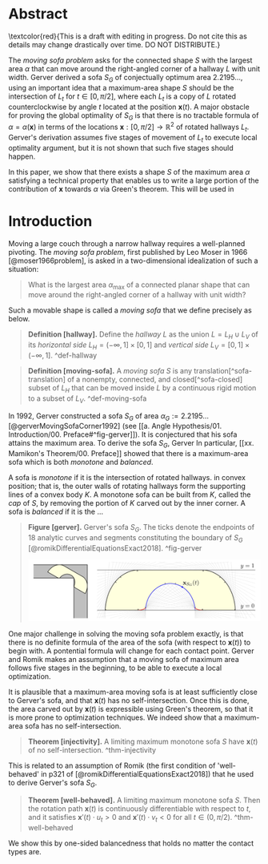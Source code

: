 # Abstract

\textcolor{red}{This is a draft with editing in progress. Do not cite this as details may change drastically over time. DO NOT DISTRIBUTE.}

The _moving sofa problem_ asks for the connected shape $S$ with the largest area $\alpha$ that can move around the right-angled corner of a hallway $L$ with unit width. Gerver derived a sofa $S_G$ of conjectually optimum area $2.2195\dots$, using an important idea that a maximum-area shape $S$ should be the intersection of $L_t$ for $t \in [0, \pi/2]$, where each $L_t$ is a copy of $L$ rotated counterclockwise by angle $t$ located at the position $\mathbf{x}(t)$. A major obstacle for proving the global optimality of $S_G$ is that there is no tractable formula of $\alpha = \alpha(\mathbf{x})$ in terms of the locations $\mathbf{x} : [0, \pi/2] \to \mathbb{R}^2$ of rotated hallways $L_t$. Gerver's derivation assumes five stages of movement of $L_t$ to execute local optimality argument, but it is not shown that such five stages should happen.

In this paper, we show that there exists a shape $S$ of the maximum area $\alpha$ satisfying a technical property that enables us to write a large portion of the contribution of $\mathbf{x}$ towards $\alpha$ via Green's theorem. This will be used in 

# Introduction

Moving a large couch through a narrow hallway requires a well-planned pivoting. The _moving sofa problem_, first published by Leo Moser in 1966 [@moser1966problem], is asked in a two-dimensional idealization of such a situation:

> What is the largest area $\alpha_{\text{max}}$ of a connected planar shape that can move around the right-angled corner of a hallway with unit width?

Such a movable shape is called a _moving sofa_ that we define precisely as below.

> __Definition [hallway].__ Define the _hallway_ $L$ as the union $L = L_H \cup L_V$ of its _horizontal side_ $L_H = (-\infty, 1] \times [0, 1]$ and _vertical side_ $L_V = [0, 1] \times (-\infty, 1]$. ^def-hallway

> __Definition [moving-sofa].__ A _moving sofa_ $S$ is any translation[^sofa-translation] of a nonempty, connected, and closed[^sofa-closed] subset of $L_H$ that can be moved inside $L$ by a continuous rigid motion to a subset of $L_V$. ^def-moving-sofa

In 1992, Gerver constructed a sofa $S_G$ of area $\alpha_G := 2.2195\dots$ [@gerverMovingSofaCorner1992] (see [[a. Angle Hypothesis/01. Introduction/00. Preface#^fig-gerver]]). It is conjectured that his sofa attains the maximum area. To derive the sofa $S_G$, Gerver In particular, [[xx. Mamikon's Theorem/00. Preface]] showed that there is a maximum-area sofa which is both _monotone_ and _balanced_. 

A sofa is _monotone_ if it is the intersection of rotated hallways. in convex position; that is, the outer walls of rotating hallways form the supporting lines of a convex body $K$. A monotone sofa can be built from $K$, called the _cap_ of $S$, by removing the portion of $K$ carved out by the inner corner. 
A sofa is _balanced_ if it is the ...

> __Figure [gerver].__ Gerver's sofa $S_G$. The ticks denote the endpoints of 18 analytic curves and segments constituting the boundary of $S_G$ [@romikDifferentialEquationsExact2018]. ^fig-gerver
> 
> ![100%](images/gerver-full.svg)

One major challenge in solving the moving sofa problem exactly, is that there is no definite formula of the area of the sofa (with respect to $\mathbf{x}(t)$) to begin with. A pontential formula will change for each contact point. Gerver and Romik makes an assumption that a moving sofa of maximum area follows five stages in the beginning, to be able to execute a local optimization.

It is plausible that a maximum-area moving sofa is at least sufficiently close to Gerver's sofa, and that $\mathbf{x}(t)$ has no self-intersection. Once this is done, the area carved out by $\mathbf{x}(t)$ is expressible using Green's theorem, so that it is more prone to optimization techniques. We indeed show that a maximum-area sofa has no self-intersection.

> __Theorem [injectivity].__ A limiting maximum monotone sofa $S$ have $\mathbf{x}(t)$ of no self-intersection. ^thm-injectivity

This is related to an assumption of Romik (the first condition of 'well-behaved' in p321 of [@romikDifferentialEquationsExact2018]) that he used to derive Gerver's sofa $S_G$.

> __Theorem [well-behaved].__ A limiting maximum monotone sofa $S$. Then the rotation path $\mathbf{x}(t)$ is continuously differentiable with respect to $t$, and it satisfies $\mathbf{x}'(t) \cdot u_t > 0$ and $\mathbf{x}'(t) \cdot v_t < 0$ for all $t \in (0, \pi/2)$. ^thm-well-behaved

We show this by one-sided balancedness that holds no matter the contact types are. 


